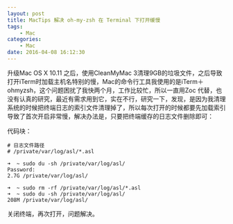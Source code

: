```yaml
---
layout: post
title: MacTips 解决 oh-my-zsh 在 Terminal 下打开缓慢
tags: 
    - Mac
categories: 
    - Mac
date: 2016-04-08 16:12:30
---
```


升级Mac OS X 10.11 之后，使用CleanMyMac 3清理9GB的垃圾文件，之后导致打开iTerm时加载主机名特别的慢，Mac的命令行工具我使用的是iTerm＋ohmyzsh，这个问题困扰了我快两个月，工作比较忙，所以一直用Zoc 代替，也没有认真的研究，最近有需求用到它，实在不行，研究一下，发现，是因为我清理系统的时候把终端日志的索引文件清理掉了，所以每次打开的时候都要先加载索引导致了首次开启非常慢，解决办法是，只要把终端缓存的日志文件删除即可：

代码块：

```
# 日志文件路径
# /private/var/log/asl/*.asl

➜  ~ sudo du -sh /private/var/log/asl/
Password:
2.7G /private/var/log/asl/

➜  ~ sudo rm -rf /private/var/log/asl/*.asl
➜  ~ sudo du -sh /private/var/log/asl/
208M /private/var/log/asl/

```

关闭终端，再次打开，问题解决。
